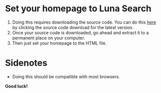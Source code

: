 # Set your homepage to Luna Search
1. Doing this requires downloading the source code. You can do this <a href="https://www.github.com/d-nni3l/Luna/releases">here<a> by clicking the source code download for the latest version.
2. Once your source code is downloaded, go ahead and extract it to a permanent place on your computer.
3. Then just set your homepage to the HTML file.

# Sidenotes
- Doing this should be compatible with most browsers.


<b>Good luck!</b>
